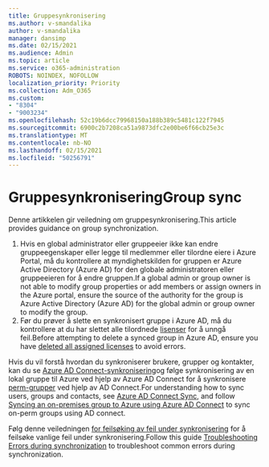 ```yaml
---
title: Gruppesynkronisering
ms.author: v-smandalika
author: v-smandalika
manager: dansimp
ms.date: 02/15/2021
ms.audience: Admin
ms.topic: article
ms.service: o365-administration
ROBOTS: NOINDEX, NOFOLLOW
localization_priority: Priority
ms.collection: Adm_O365
ms.custom:
- "8304"
- "9003234"
ms.openlocfilehash: 52c19b6dcc79968150a188b389c5481c122f7945
ms.sourcegitcommit: 6900c2b7208ca51a9873dfc2e00be6f66cb25e3c
ms.translationtype: MT
ms.contentlocale: nb-NO
ms.lasthandoff: 02/15/2021
ms.locfileid: "50256791"
---
```

# <a name="group-sync"></a><span data-ttu-id="3f55e-102">Gruppesynkronisering</span><span class="sxs-lookup"><span data-stu-id="3f55e-102">Group sync</span></span>

<span data-ttu-id="3f55e-103">Denne artikkelen gir veiledning om gruppesynkronisering.</span><span class="sxs-lookup"><span data-stu-id="3f55e-103">This article provides guidance on group synchronization.</span></span>

1. <span data-ttu-id="3f55e-104">Hvis en global administrator eller gruppeeier ikke kan endre gruppeegenskaper eller legge til medlemmer eller tilordne eiere i Azure Portal, må du kontrollere at myndighetskilden for gruppen er Azure Active Directory (Azure AD) for den globale administratoren eller gruppeeieren for å endre gruppen.</span><span class="sxs-lookup"><span data-stu-id="3f55e-104">If a global admin or group owner is not able to modify group properties or add members or assign owners in the Azure portal, ensure the source of the authority for the group is Azure Active Directory (Azure AD) for the global admin or group owner to modify the group.</span></span>
2. <span data-ttu-id="3f55e-105">Før du prøver å slette en synkronisert gruppe i Azure AD, må du kontrollere at du har slettet alle tilordnede [lisenser](https://docs.microsoft.com/azure/active-directory/enterprise-users/licensing-group-advanced) for å unngå feil.</span><span class="sxs-lookup"><span data-stu-id="3f55e-105">Before attempting to delete a synced group in Azure AD, ensure you have [deleted all assigned licenses](https://docs.microsoft.com/azure/active-directory/enterprise-users/licensing-group-advanced) to avoid errors.</span></span>

<span data-ttu-id="3f55e-106">Hvis du vil forstå hvordan du synkroniserer brukere, grupper og kontakter, kan du se [Azure AD Connect-synkronisering](https://docs.microsoft.com/azure/active-directory/hybrid/concept-azure-ad-connect-sync-user-and-contacts)og følge synkronisering av en lokal gruppe til Azure ved hjelp av Azure AD Connect for å synkronisere [perm-grupper](https://docs.microsoft.com/azure/active-directory/hybrid/whatis-hybrid-identity?WT.mc_id=Portal-Microsoft_Azure_Support) ved hjelp av AD Connect.</span><span class="sxs-lookup"><span data-stu-id="3f55e-106">For understanding how to sync users, groups and contacts, see [Azure AD Connect Sync](https://docs.microsoft.com/azure/active-directory/hybrid/concept-azure-ad-connect-sync-user-and-contacts), and follow [Syncing an on-premises group to Azure using Azure AD Connect](https://docs.microsoft.com/azure/active-directory/hybrid/whatis-hybrid-identity?WT.mc_id=Portal-Microsoft_Azure_Support) to sync on-perm groups using AD connect.</span></span>

<span data-ttu-id="3f55e-107">Følg denne veiledningen [for feilsøking av feil under synkronisering](https://docs.microsoft.com/azure/active-directory/hybrid/tshoot-connect-sync-errors) for å feilsøke vanlige feil under synkronisering.</span><span class="sxs-lookup"><span data-stu-id="3f55e-107">Follow this guide [Troubleshooting Errors during synchronization](https://docs.microsoft.com/azure/active-directory/hybrid/tshoot-connect-sync-errors) to troubleshoot common errors during synchronization.</span></span>

